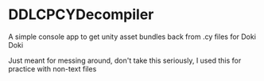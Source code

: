 # DDLCPCYDecompiler
 A simple console app to get unity asset bundles back from .cy files for Doki Doki
 
 Just meant for messing around, don't take this seriously, I used this for practice with non-text files
